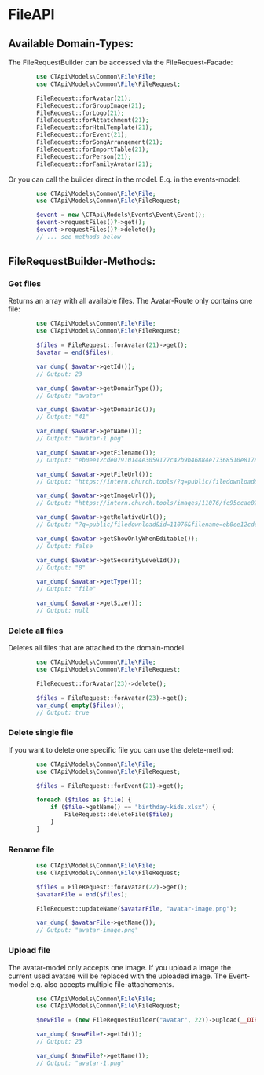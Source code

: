 # FileAPI

## Available Domain-Types:

The FileRequestBuilder can be accessed via the FileRequest-Facade:

```php
        use CTApi\Models\Common\File\File;
        use CTApi\Models\Common\File\FileRequest;

        FileRequest::forAvatar(21);
        FileRequest::forGroupImage(21);
        FileRequest::forLogo(21);
        FileRequest::forAttatchment(21);
        FileRequest::forHtmlTemplate(21);
        FileRequest::forEvent(21);
        FileRequest::forSongArrangement(21);
        FileRequest::forImportTable(21);
        FileRequest::forPerson(21);
        FileRequest::forFamilyAvatar(21);

```

Or you can call the builder direct in the model. E.q. in the events-model:

```php
        use CTApi\Models\Common\File\File;
        use CTApi\Models\Common\File\FileRequest;

        $event = new \CTApi\Models\Events\Event\Event();
        $event->requestFiles()?->get();
        $event->requestFiles()?->delete();
        // ... see methods below

```

## FileRequestBuilder-Methods:

### Get files

Returns an array with all available files. The Avatar-Route only contains one file:

```php
        use CTApi\Models\Common\File\File;
        use CTApi\Models\Common\File\FileRequest;

        $files = FileRequest::forAvatar(21)->get();
        $avatar = end($files);

        var_dump( $avatar->getId());
        // Output: 23

        var_dump( $avatar->getDomainType());
        // Output: "avatar"

        var_dump( $avatar->getDomainId());
        // Output: "41"

        var_dump( $avatar->getName());
        // Output: "avatar-1.png"

        var_dump( $avatar->getFilename());
        // Output: "eb0ee12cde07910144e3059177c42b9b46884e77368510e8178bd486b3a0748c"

        var_dump( $avatar->getFileUrl());
        // Output: "https://intern.church.tools/?q=public/filedownload&id=11076&filename=eb0ee12cde07910144e3059177c42b9b46884e77368510e8178bd486b3a0748c"

        var_dump( $avatar->getImageUrl());
        // Output: "https://intern.church.tools/images/11076/fc95ccae02311467801819503fae71db26a4dc18e19e4eca916d30831db161c2"

        var_dump( $avatar->getRelativeUrl());
        // Output: "?q=public/filedownload&id=11076&filename=eb0ee12cde07910144e3059177c42b9b46884e77368510e8178bd486b3a0748c"

        var_dump( $avatar->getShowOnlyWhenEditable());
        // Output: false

        var_dump( $avatar->getSecurityLevelId());
        // Output: "0"

        var_dump( $avatar->getType());
        // Output: "file"

        var_dump( $avatar->getSize());
        // Output: null


```

### Delete all files

Deletes all files that are attached to the domain-model.

```php
        use CTApi\Models\Common\File\File;
        use CTApi\Models\Common\File\FileRequest;

        FileRequest::forAvatar(23)->delete();

        $files = FileRequest::forAvatar(23)->get();
        var_dump( empty($files));
        // Output: true


```

### Delete single file

If you want to delete one specific file you can use the delete-method:

```php
        use CTApi\Models\Common\File\File;
        use CTApi\Models\Common\File\FileRequest;

        $files = FileRequest::forEvent(21)->get();

        foreach ($files as $file) {
            if ($file->getName() == "birthday-kids.xlsx") {
                FileRequest::deleteFile($file);
            }
        }

```

### Rename file

```php
        use CTApi\Models\Common\File\File;
        use CTApi\Models\Common\File\FileRequest;

        $files = FileRequest::forAvatar(22)->get();
        $avatarFile = end($files);

        FileRequest::updateName($avatarFile, "avatar-image.png");

        var_dump( $avatarFile->getName());
        // Output: "avatar-image.png"


```

### Upload file

The avatar-model only accepts one image. If you upload a image the current used avatare will be replaced with the
uploaded image. The Event-model e.q. also accepts multiple file-attachements.

```php
        use CTApi\Models\Common\File\File;
        use CTApi\Models\Common\File\FileRequest;

        $newFile = (new FileRequestBuilder("avatar", 22))->upload(__DIR__ . "/../../integration/Requests/resources/avatar-1.png");

        var_dump( $newFile?->getId());
        // Output: 23

        var_dump( $newFile?->getName());
        // Output: "avatar-1.png"


```